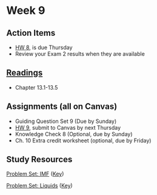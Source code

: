 # Week 9


## Action Items
* [HW 8](https://genchem.science.psu.edu/homework-8-wc), is due Thursday
* Review your Exam 2 results when they are available


## [Readings](https://genchem.science.psu.edu)
* Chapter 13.1-13.5


## Assignments (all on Canvas)

- Guiding Question Set 9 (Due by Sunday)
- [HW 9](https://genchem.science.psu.edu/homework-9-wc), submit to Canvas by next Thursday
- Knowledge Check 8 (Optional, due by Sunday)
- Ch. 10 Extra credit worksheet (optional, due by Friday)

## Study Resources

[Problem Set: IMF](https://media.ed.science.psu.edu/sites/media/ed/files/documents/problemset16_intermolecular_forces.pdf) ([Key](https://media.ed.science.psu.edu/sites/media/ed/files/documents/problemset16_intermolecular_forces_key.pdf))

[Problem Set: Liquids](https://media.ed.science.psu.edu/sites/media/ed/files/documents/problemset17_liquids.pdf) ([Key](https://media.ed.science.psu.edu/sites/media/ed/files/documents/problemset17_liquids_key.pdf))







